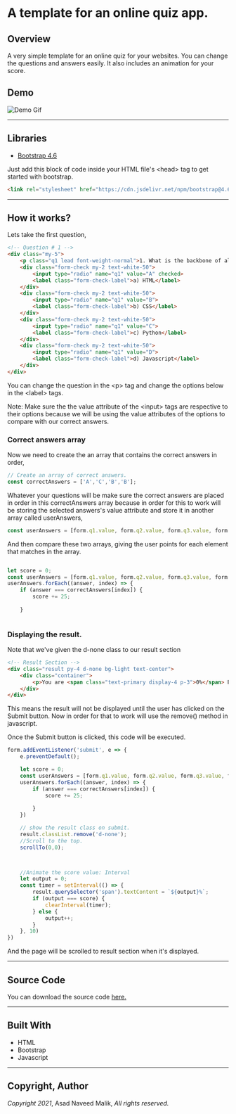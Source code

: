 # A template for an online quiz app.
## Overview
A very simple template for an online quiz for your websites. You can change the questions and answers easily. It also includes an animation for your score.


## Demo
![Demo Gif](https://s4.gifyu.com/images/ezgifcom-gif-maker-1.gif)

---

## Libraries
* [Bootstrap 4.6](https://getbootstrap.com/docs/4.6/getting-started/introduction/)

Just add this block of code inside your HTML file's \<head> tag to get started with bootstrap.
```HTML
<link rel="stylesheet" href="https://cdn.jsdelivr.net/npm/bootstrap@4.6.0/dist/css/bootstrap.min.css" integrity="sha384-B0vP5xmATw1+K9KRQjQERJvTumQW0nPEzvF6L/Z6nronJ3oUOFUFpCjEUQouq2+l" crossorigin="anonymous">
```
---

## How it works?
Lets take the first question,

```HTML
<!-- Question # 1 -->
<div class="my-5">
    <p class="q1 lead font-weight-normal">1. What is the backbone of all webpages?</p>
    <div class="form-check my-2 text-white-50">
        <input type="radio" name="q1" value="A" checked>
        <label class="form-check-label">a) HTML</label>
    </div>
    <div class="form-check my-2 text-white-50">
        <input type="radio" name="q1" value="B">
        <label class="form-check-label">b) CSS</label>
    </div>
    <div class="form-check my-2 text-white-50">
        <input type="radio" name="q1" value="C">
        <label class="form-check-label">c) Python</label>
    </div>
    <div class="form-check my-2 text-white-50">
        <input type="radio" name="q1" value="D">
        <label class="form-check-label">d) Javascript</label>
    </div>
</div>
```
You can change the question in the \<p> tag and change the options below in the \<label> tags.

Note: Make sure the the value attribute of the \<input> tags are respective to their options because we will be using the value attributes of the options to compare with our correct answers.

### Correct answers array
Now we need to create the an array that contains the correct answers in order,
``` Javascript
// Create an array of correct answers. 
const correctAnswers = ['A','C','B','B'];
```
Whatever your questions will be make sure the correct answers are placed in order in this correctAnswers array because in order for this to work will be storing the selected answers's value attribute and store it in another array called userAnswers,
```Javascript
const userAnswers = [form.q1.value, form.q2.value, form.q3.value, form.q4.value]
```
And then compare these two arrays, giving the user points for each element that matches in the array.

```Javascript

let score = 0;
const userAnswers = [form.q1.value, form.q2.value, form.q3.value, form.q4.value]
userAnswers.forEach((answer, index) => {
    if (answer === correctAnswers[index]) {
        score += 25;
        
    }
    
```

### Displaying the result.
Note that we've given the d-none class to our result section

```HTML
<!-- Result Section -->
<div class="result py-4 d-none bg-light text-center">
    <div class="container">
        <p>You are <span class="text-primary display-4 p-3">0%</span> Expert Developer</p>
    </div>
</div>
```

This means the result will not be displayed until the user has clicked on the Submit button. Now in order for that to work will use the remove() method in javascript.

Once the Submit button is clicked, this code will be executed.

```Javascript
form.addEventListener('submit', e => {
    e.preventDefault();

    let score = 0;
    const userAnswers = [form.q1.value, form.q2.value, form.q3.value, form.q4.value]
    userAnswers.forEach((answer, index) => {
        if (answer === correctAnswers[index]) {
            score += 25;
            
        }
    })

    // show the result class on submit. 
    result.classList.remove('d-none');
    //Scroll to the top. 
    scrollTo(0,0);



    //Animate the score value: Interval
    let output = 0;
    const timer = setInterval(() => {
        result.querySelector('span').textContent = `${output}%`;
        if (output === score) {
            clearInterval(timer);
        } else {
            output++;
        }
    }, 10)
})
```

And the page will be scrolled to result section when it's displayed.

---

## Source Code
You can download the source code [here.](https://codeload.github.com/asadnmalik/quiz-app/zip/refs/heads/main)

---
## Built With

* HTML
* Bootstrap
* Javascript

---

## Copyright, Author
*Copyright 2021*, Asad Naveed Malik, *All rights reserved.*

